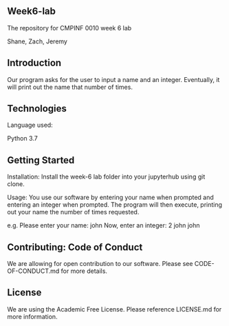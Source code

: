 ## Week6-lab

The repository for CMPINF 0010 week 6 lab

Shane, Zach, Jeremy 

## Introduction

Our program asks for the user to input a name and an integer. Eventually, it will print out the name that number of times.

## Technologies

Language used:

Python 3.7

## Getting Started

Installation: Install the week-6 lab folder into your jupyterhub using git clone.

Usage: You use our software by entering your name when prompted and entering an integer when prompted. The program will then execute, printing out your name the number of times requested. 

e.g. Please enter your name: john
    Now, enter an integer: 2
john
john 


## Contributing: Code of Conduct  

We are allowing for open contribution to our software. Please see CODE-OF-CONDUCT.md for more details. 

## License 

We are using the Academic Free License. Please reference LICENSE.md for more information. 